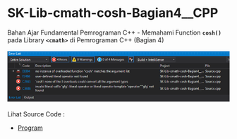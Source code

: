 # SK-Lib-cmath-cosh-Bagian4__CPP
Bahan Ajar Fundamental Pemrograman C++ - Memahami Function <code><b>cosh()</b></code> pada Library <code><b>&lt;cmath></b></code> di Pemrograman C++ (Bagian 4)<br><br>
<img src="https://github.com/RizkyKhapidsyah/SK-Lib-cmath-cosh-Bagian4__CPP/blob/master/SK-Lib-cmath-cosh-Bagian4__CPP/result/001.PNG"><br><br>
Lihat Source Code : <br>
- <a href="https://github.com/RizkyKhapidsyah/SK-Lib-cmath-cosh-Bagian4__CPP/blob/master/SK-Lib-cmath-cosh-Bagian4__CPP/Source.cpp">Program</a>
